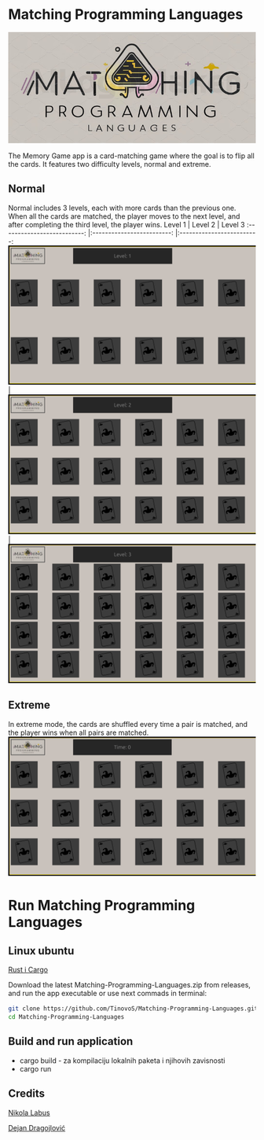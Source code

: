 # Matching Programming Languages

![plot](/resources/logo(2).png)

The Memory Game app is a card-matching game where the goal is to flip all the cards. It features two difficulty levels, normal and extreme. 

## Normal
Normal includes 3 levels, each with more cards than the previous one. When all the cards are matched, the player moves to the next level, and after completing the third level, the player wins.
Level 1                    |   Level 2                  |   Level 3
:--------------------------: |:-------------------------: |:-------------------------:
![](/resources/Normal_lvl1.png)  |  ![](/resources/Normal_lvl2.png)  |  ![](/resources/Normal_lvl3.png)

## Extreme
In extreme mode, the cards are shuffled every time a pair is matched, and the player wins when all pairs are matched.
![](/resources/Extreme.png)

# Run Matching Programming Languages

## Linux ubuntu
 [Rust i Cargo](https://doc.rust-lang.org/cargo/getting-started/installation.html)

 Download the latest Matching-Programming-Languages.zip from releases, and run the app executable or use next commads in terminal:
 ```bash
 git clone https://github.com/TinovoS/Matching-Programming-Languages.git
 cd Matching-Programming-Languages
 ```

## Build and run application
*   cargo build - za kompilaciju lokalnih paketa i njihovih zavisnosti
*   cargo run


## Credits
[Nikola Labus](https://github.com/TinovoS)

[Dejan Dragojlović](https://github.com/Dejan43)
